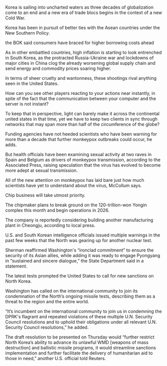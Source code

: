 Korea is sailing into uncharted waters as three decades of globalization come to an end and a new era of trade blocs begins in the context of a new Cold War.

Korea has been in pursuit of better ties with the Asean countries under the New Southern Policy.

the BOK said consumers have braced for higher borrowing costs ahead

As in other embattled countries, high inflation is starting to look entrenched in South Korea, as the protracted Russia-Ukraine war and lockdowns of major cities in China clog the already worsening global supply chain and send energy and commodity prices soaring higher.

In terms of sheer cruelty and wantonness, these shootings rival anything seen in the United States. 

How can you see other players reacting to your actions near instantly, in spite of the fact that the communication between your computer and the server is not instant?

To keep that in perspective, light can barely make it across the continental united states in that time, yet we have to keep two clients in sync through networks that may span more than half of the circumference of the globe?

Funding agencies have not heeded scientists who have been warning for more than a decade that further monkeypox outbreaks could occur, he adds.

But health officials have been examining sexual activity at two raves in Spain and Belgium as drivers of monkeypox transmission, according to the Associated Press, raising speculation that the virus has evolved to become more adept at sexual transmission.

All of the new attention on monkeypox has laid bare just how much scientists have yet to understand about the virus, McCollum says.

Chip business will take utmost priority.

The chipmaker plans to break ground on the 120-trillion-won Yongin complex this month and begin operations in 2026.

The company is reportedly considering building another manufacturing plant in Cheongju, according to local press.

U.S. and South Korean intelligence officials issued multiple warnings in the past few weeks that the North was gearing up for another nuclear test.

Sherman reaffirmed Washington's “ironclad commitment” to ensure the security of its Asian allies, while adding it was ready to engage Pyongyang in “sustained and sincere dialogue,” the State Department said in a statement.

The latest tests prompted the United States to call for new sanctions on North Korea.

Washington has called on the international community to join its condemnation of the North’s ongoing missile tests, describing them as a threat to the region and the entire world.

“It’s incumbent on the international community to join us in condemning the DPRK's flagrant and repeated violations of these multiple U.N. Security Council resolutions and to uphold their obligations under all relevant U.N. Security Council resolutions,” he added.

The draft resolution to be presented on Thursday would “further restrict North Korea’s ability to advance its unlawful WMD [weapons of mass destruction] and ballistic missile programs, it would streamline sanctions implementation and further facilitate the delivery of humanitarian aid to those in need,” another U.S. official told Reuters.

